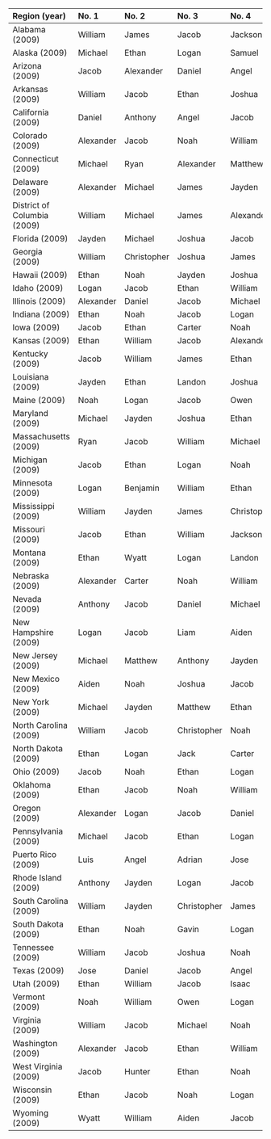 | Region (year)               | No. 1     | No. 2       | No. 3       | No. 4       | No. 5       | No. 6       | No. 7       | No. 8       | No. 9     | No. 10      |
|:----------------------------|:----------|:------------|:------------|:------------|:------------|:------------|:------------|:------------|:----------|:------------|
| Alabama (2009)              | William   | James       | Jacob       | Jackson     | John        | Joshua      | Jayden      | Christopher | Michael   | Ethan       |
| Alaska (2009)               | Michael   | Ethan       | Logan       | Samuel      | Elijah      | James       | Joseph      | William     | David     | Gabriel     |
| Arizona (2009)              | Jacob     | Alexander   | Daniel      | Angel       | Anthony     | Ethan       | David       | Michael     | Aiden     | Jose        |
| Arkansas (2009)             | William   | Jacob       | Ethan       | Joshua      | Jayden      | Noah        | Christopher | Jackson     | Landon    | Aiden       |
| California (2009)           | Daniel    | Anthony     | Angel       | Jacob       | Alexander   | Ethan       | David       | Andrew      | Matthew   | Joshua      |
| Colorado (2009)             | Alexander | Jacob       | Noah        | William     | Benjamin    | Ethan       | Logan       | Daniel      | David     | Jackson     |
| Connecticut (2009)          | Michael   | Ryan        | Alexander   | Matthew     | Jayden      | Ethan       | William     | Anthony     | Joshua    | Christopher |
| Delaware (2009)             | Alexander | Michael     | James       | Jayden      | Ethan       | Matthew     | William     | Logan       | Aiden     | Chase       |
| District of Columbia (2009) | William   | Michael     | James       | Alexander   | Daniel      | Christopher | John        | Joshua      | Elijah    | Jacob       |
| Florida (2009)              | Jayden    | Michael     | Joshua      | Jacob       | Anthony     | Christopher | Ethan       | Daniel      | Alexander | Noah        |
| Georgia (2009)              | William   | Christopher | Joshua      | James       | Jayden      | Jacob       | Michael     | Christian   | Ethan     | Noah        |
| Hawaii (2009)               | Ethan     | Noah        | Jayden      | Joshua      | Elijah      | Caleb       | Jacob       | Aiden       | Gabriel   | Isaiah      |
| Idaho (2009)                | Logan     | Jacob       | Ethan       | William     | Wyatt       | Jackson     | Noah        | Aiden       | Mason     | Alexander   |
| Illinois (2009)             | Alexander | Daniel      | Jacob       | Michael     | Anthony     | Ethan       | Joshua      | William     | Nathan    | Aiden       |
| Indiana (2009)              | Ethan     | Noah        | Jacob       | Logan       | Elijah      | Aiden       | Alexander   | William     | Jackson   | Gavin       |
| Iowa (2009)                 | Jacob     | Ethan       | Carter      | Noah        | William     | Owen        | Jackson     | Gavin       | Logan     | Mason       |
| Kansas (2009)               | Ethan     | William     | Jacob       | Alexander   | Noah        | Aiden       | Jackson     | Gabriel     | Logan     | Joshua      |
| Kentucky (2009)             | Jacob     | William     | James       | Ethan       | Noah        | Landon      | Aiden       | Brayden     | Elijah    | Jackson     |
| Louisiana (2009)            | Jayden    | Ethan       | Landon      | Joshua      | Noah        | William     | Michael     | Aiden       | John      | Christopher |
| Maine (2009)                | Noah      | Logan       | Jacob       | Owen        | Aiden       | Landon      | William     | Michael     | Carter    | Wyatt       |
| Maryland (2009)             | Michael   | Jayden      | Joshua      | Ethan       | William     | Alexander   | Jacob       | Matthew     | Noah      | Ryan        |
| Massachusetts (2009)        | Ryan      | Jacob       | William     | Michael     | Matthew     | Benjamin    | John        | Anthony     | Alexander | Jack        |
| Michigan (2009)             | Jacob     | Ethan       | Logan       | Noah        | Aiden       | Michael     | Alexander   | Joshua      | Andrew    | William     |
| Minnesota (2009)            | Logan     | Benjamin    | William     | Ethan       | Jacob       | Alexander   | Owen        | Carter      | Samuel    | Noah        |
| Mississippi (2009)          | William   | Jayden      | James       | Christopher | Joshua      | John        | Michael     | Ethan       | Landon    | Jacob       |
| Missouri (2009)             | Jacob     | Ethan       | William     | Jackson     | Logan       | Aiden       | Noah        | Michael     | Landon    | Gavin       |
| Montana (2009)              | Ethan     | Wyatt       | Logan       | Landon      | James       | William     | Jacob       | Liam        | Benjamin  | Isaac       |
| Nebraska (2009)             | Alexander | Carter      | Noah        | William     | Jacob       | Ethan       | Logan       | Samuel      | Landon    | Gavin       |
| Nevada (2009)               | Anthony   | Jacob       | Daniel      | Michael     | Alexander   | Ethan       | Jayden      | Angel       | David     | Aiden       |
| New Hampshire (2009)        | Logan     | Jacob       | Liam        | Aiden       | Ryan        | Ethan       | Matthew     | Benjamin    | Gavin     | William     |
| New Jersey (2009)           | Michael   | Matthew     | Anthony     | Jayden      | Ryan        | Daniel      | Joseph      | Christopher | Alexander | Nicholas    |
| New Mexico (2009)           | Aiden     | Noah        | Joshua      | Jacob       | Gabriel     | Michael     | Isaiah      | Daniel      | Elijah    | Josiah      |
| New York (2009)             | Michael   | Jayden      | Matthew     | Ethan       | Daniel      | Ryan        | Anthony     | Joseph      | Jacob     | Christopher |
| North Carolina (2009)       | William   | Jacob       | Christopher | Noah        | Joshua      | Ethan       | Michael     | Alexander   | Elijah    | James       |
| North Dakota (2009)         | Ethan     | Logan       | Jack        | Carter      | Jacob       | Mason       | Brayden     | Gavin       | Aiden     | Jackson     |
| Ohio (2009)                 | Jacob     | Noah        | Ethan       | Logan       | William     | Aiden       | Michael     | Andrew      | Alexander | James       |
| Oklahoma (2009)             | Ethan     | Jacob       | Noah        | William     | Joshua      | Aiden       | James       | Michael     | Gabriel   | Logan       |
| Oregon (2009)               | Alexander | Logan       | Jacob       | Daniel      | Ethan       | Gabriel     | Noah        | Elijah      | William   | Benjamin    |
| Pennsylvania (2009)         | Michael   | Jacob       | Ethan       | Logan       | Matthew     | Ryan        | Alexander   | Chase       | Joseph    | Aiden       |
| Puerto Rico (2009)          | Luis      | Angel       | Adrian      | Jose        | Diego       | Sebastian   | Carlos      | Ian         | Gabriel   | Yadiel      |
| Rhode Island (2009)         | Anthony   | Jayden      | Logan       | Jacob       | Michael     | Aiden       | Joseph      | Joshua      | Matthew   | Benjamin    |
| South Carolina (2009)       | William   | Jayden      | Christopher | James       | Jacob       | Joshua      | Michael     | Jackson     | Noah      | Caleb       |
| South Dakota (2009)         | Ethan     | Noah        | Gavin       | Logan       | Jackson     | Aiden       | Jacob       | Mason       | Wyatt     | Carter      |
| Tennessee (2009)            | William   | Jacob       | Joshua      | Noah        | Ethan       | James       | Elijah      | Jackson     | Michael   | Aiden       |
| Texas (2009)                | Jose      | Daniel      | Jacob       | Angel       | Christopher | David       | Ethan       | Joshua      | Jayden    | Alexander   |
| Utah (2009)                 | Ethan     | William     | Jacob       | Isaac       | James       | Mason       | Benjamin    | Samuel      | Joshua    | Logan       |
| Vermont (2009)              | Noah      | William     | Owen        | Logan       | Aiden       | Hunter      | Jackson     | Jacob       | Carter    | Wyatt       |
| Virginia (2009)             | William   | Jacob       | Michael     | Noah        | Ethan       | Christopher | Joshua      | Alexander   | James     | Jayden      |
| Washington (2009)           | Alexander | Jacob       | Ethan       | William     | Daniel      | Logan       | Benjamin    | Aiden       | Samuel    | David       |
| West Virginia (2009)        | Jacob     | Hunter      | Ethan       | Noah        | Aiden       | Brayden     | Logan       | Landon      | Elijah    | James       |
| Wisconsin (2009)            | Ethan     | Jacob       | Noah        | Logan       | Mason       | Alexander   | Aiden       | Owen        | Carter    | Jackson     |
| Wyoming (2009)              | Wyatt     | William     | Aiden       | Jacob       | Mason       | Noah        | Hunter      | Logan       | James     | Brayden     |